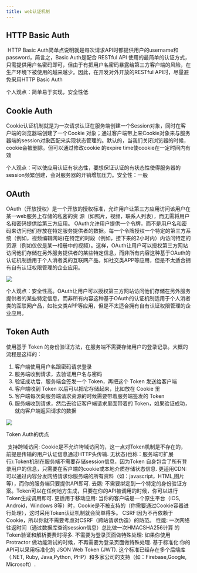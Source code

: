 ```yaml
---
title: web认证机制
---
```


## HTTP Basic Auth

​	HTTP Basic Auth简单点说明就是每次请求API时都提供用户的username和password，简言之，Basic Auth是配合
RESTful API 使用的最简单的认证方式，只需提供用户名密码即可，但由于有把用户名密码暴露给第三方客户端的风险，在生产环境下被使用的越来越少。因此，在开发对外开放的RESTful API时，尽量避免采用HTTP Basic Auth

个人观点：简单易于实现，安全性低

## Cookie Auth

​	Cookie认证机制就是为一次请求认证在服务端创建一个Session对象，同时在客户端的浏览器端创建了一个Cookie
对象；通过客户端带上来Cookie对象来与服务器端的session对象匹配来实现状态管理的。默认的，当我们关闭浏览器的时候，cookie会被删除。但可以通过修改cookie 的expire time使cookie在一定时间内有效

个人观点：可以使应用认证有状态性，要想保证认证的有状态性使得服务器的session频繁创建，会对服务器的开销增加压力。安全性：一般

## OAuth

​	OAuth（开放授权）是一个开放的授权标准，允许用户让第三方应用访问该用户在某一web服务上存储的私密的资
源（如照片，视频，联系人列表），而无需将用户名和密码提供给第三方应用。 OAuth允许用户提供一个令牌，而不是用户名和密码来访问他们存放在特定服务提供者的数据。每一个令牌授权一个特定的第三方系统（例如，视频编辑网站)在特定的时段（例如，接下来的2小时内）内访问特定的资源（例如仅仅是某一相册中的视频）。这样，OAuth让用户可以授权第三方网站访问他们存储在另外服务提供者的某些特定信息，而非所有内容这种基于OAuth的认证机制适用于个人消者类的互联网产品，如社交类APP等应用，但是不太适合拥有自有认证权限管理的企业应用。

![](http://39.104.171.29:80/image/oauth_storm.jpg)

个人观点：安全性高。OAuth让用户可以授权第三方网站访问他们存储在另外服务提供者的某些特定信息，而非所有内容这种基于OAuth的认证机制适用于个人消者类的互联网产品，如社交类APP等应用，但是不太适合拥有自有认证权限管理的企业应用。

## Token Auth

使用基于 Token 的身份验证方法，在服务端不需要存储用户的登录记录。大概的流程是这样的：

1. 客户端使用用户名跟密码请求登录
2. 服务端收到请求，去验证用户名与密码
3. 验证成功后，服务端会签发一个 Token，再把这个 Token 发送给客户端
4. 客户端收到 Token 以后可以把它存储起来，比如放在 Cookie 里
5. 客户端每次向服务端请求资源的时候需要带着服务端签发的 Token
6. 服务端收到请求，然后去验证客户端请求里面带着的 Token，如果验证成功，就向客户端返回请求的数据

![](http://39.104.171.29:80/image/token_auth_storm.jpg)

Token Auth的优点

​	支持跨域访问: Cookie是不允许垮域访问的，这一点对Token机制是不存在的，前提是传输的用户认证信息通过HTTP头传输.
	无状态(也称：服务端可扩展行):Token机制在服务端不需要存储session信息，因为Token 自身包含了所有登录用户的信息，只需要在客户端的cookie或本地介质存储状态信息.
	更适用CDN: 可以通过内容分发网络请求你服务端的所有资料（如：javascript，HTML,图片等），而你的服务端只要提供API即可.
	去耦: 不需要绑定到一个特定的身份验证方案。Token可以在任何地方生成，只要在你的API被调用的时候，你可以进行Token生成调用即可.
	更适用于移动应用: 当你的客户端是一个原生平台（iOS, Android，Windows 8等）时，Cookie是不被支持的（你需要通过Cookie容器进行处理），这时采用Token认证机制就会简单得多。
	CSRF:因为不再依赖于Cookie，所以你就不需要考虑对CSRF（跨站请求伪造）的防范。
性能: 一次网络往返时间（通过数据库查询session信息）总比做一次HMACSHA256计算 的Token验证和解析要费时得多.
	不需要为登录页面做特殊处理: 如果你使用Protractor 做功能测试的时候，不再需要为登录页面做特殊处理.
	基于标准化:你的API可以采用标准化的 JSON Web Token (JWT). 这个标准已经存在多个后端库（.NET, Ruby,
Java,Python, PHP）和多家公司的支持（如：Firebase,Google, Microsoft）.

